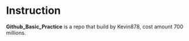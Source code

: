 # Instruction
**Github_Basic_Practice** is a repo that build by Kevin878, cost amount 700 millions.
